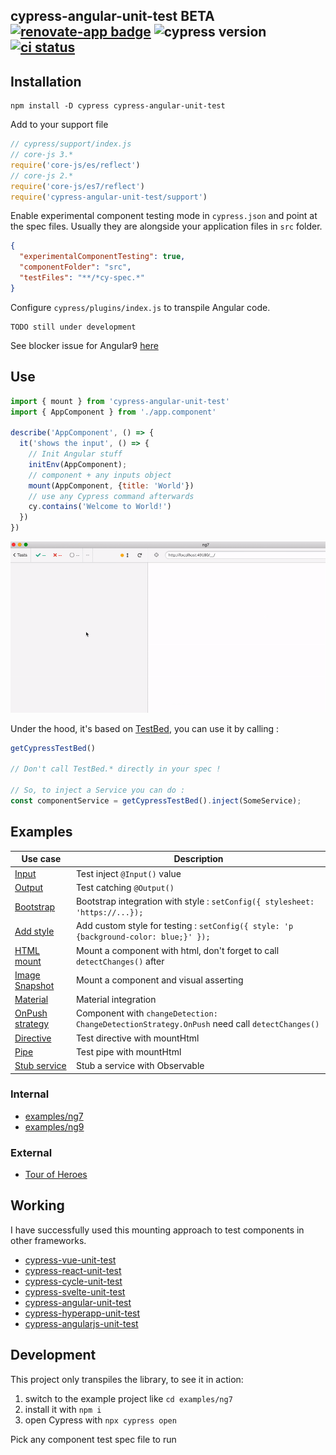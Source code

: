 ## cypress-angular-unit-test BETA [![renovate-app badge][renovate-badge]][renovate-app] ![cypress version](https://img.shields.io/badge/cypress-5.1.0-brightgreen) [![ci status][ci image]][ci url]

## Installation

```shell
npm install -D cypress cypress-angular-unit-test
```

Add to your support file

```js
// cypress/support/index.js
// core-js 3.*
require('core-js/es/reflect')
// core-js 2.*
require('core-js/es7/reflect')
require('cypress-angular-unit-test/support')
```

Enable experimental component testing mode in `cypress.json` and point at the spec files. Usually they are alongside your application files in `src` folder.

```json
{
  "experimentalComponentTesting": true,
  "componentFolder": "src",
  "testFiles": "**/*cy-spec.*"
}
```

Configure `cypress/plugins/index.js` to transpile Angular code.

```
TODO still under development
```

See blocker issue for Angular9 [here](https://github.com/bahmutov/ng9-tour-of-heroes/issues/1)

## Use

```js
import { mount } from 'cypress-angular-unit-test'
import { AppComponent } from './app.component'

describe('AppComponent', () => {
  it('shows the input', () => {
    // Init Angular stuff
    initEnv(AppComponent);
    // component + any inputs object
    mount(AppComponent, {title: 'World'})
    // use any Cypress command afterwards
    cy.contains('Welcome to World!')
  })
})
```

![Demo](images/demo.gif)

Under the hood, it's based on [TestBed](https://angular.io/api/core/testing/TestBed), you can use it by calling :

```js
getCypressTestBed()

// Don't call TestBed.* directly in your spec !

// So, to inject a Service you can do :
const componentService = getCypressTestBed().inject(SomeService);
```

## Examples

Use case | Description
--- | ---
[Input](examples/ng9/src/app/input) | Test inject `@Input()` value
[Output](examples/ng9/src/app/output-subscribe) | Test catching `@Output()`
[Bootstrap](examples/ng9/src/app/bootstrap-button) | Bootstrap integration with style : `setConfig({ stylesheet: 'https://...});`
[Add style](examples/ng9/src/app/add-style) | Add custom style for testing : `setConfig({ style: 'p {background-color: blue;}' });`
[HTML mount](examples/ng9/src/app/html-mount) | Mount a component with html, don't forget to call `detectChanges()` after
[Image Snapshot](examples/ng9/src/app/image-snapshot) | Mount a component and visual asserting
[Material](examples/ng9/src/app/material-button) | Material integration
[OnPush strategy](examples/ng9/src/app/on-push-strat) | Component with `changeDetection: ChangeDetectionStrategy.OnPush` need call `detectChanges()`
[Directive](examples/ng9/src/app/directives/highlight) | Test directive with mountHtml
[Pipe](examples/ng9/src/app/pipes/capitalize) | Test pipe with mountHtml
[Stub service](examples/ng9/src/app/service-stub) | Stub a service with Observable

### Internal

- [examples/ng7](examples/ng7)
- [examples/ng9](examples/ng9)

### External

- [Tour of Heroes](https://github.com/bahmutov/ng9-tour-of-heroes)

## Working

I have successfully used this mounting approach to test components in other frameworks.

* [cypress-vue-unit-test](https://github.com/bahmutov/cypress-vue-unit-test)
* [cypress-react-unit-test](https://github.com/bahmutov/cypress-react-unit-test)
* [cypress-cycle-unit-test](https://github.com/bahmutov/cypress-cycle-unit-test)
* [cypress-svelte-unit-test](https://github.com/bahmutov/cypress-svelte-unit-test)
* [cypress-angular-unit-test](https://github.com/bahmutov/cypress-angular-unit-test)
* [cypress-hyperapp-unit-test](https://github.com/bahmutov/cypress-hyperapp-unit-test)
* [cypress-angularjs-unit-test](https://github.com/bahmutov/cypress-angularjs-unit-test)

## Development

This project only transpiles the library, to see it in action:

1. switch to the example project like `cd examples/ng7`
2. install it with `npm i`
3. open Cypress with `npx cypress open`

Pick any component test spec file to run

[renovate-badge]: https://img.shields.io/badge/renovate-app-blue.svg
[renovate-app]: https://renovateapp.com/
[ci image]: https://github.com/bahmutov/cypress-angular-unit-test/workflows/ci/badge.svg?branch=master
[ci url]: https://github.com/bahmutov/cypress-angular-unit-test/actions

